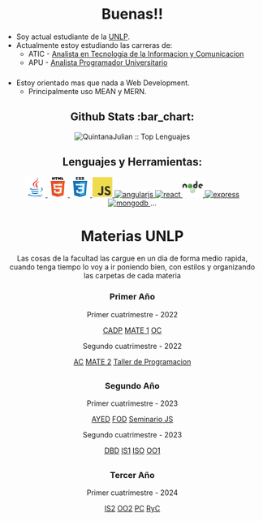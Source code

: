 <H1 align="center">Buenas!!</H1>

- Soy actual estudiante de la [UNLP](https://www.info.unlp.edu.ar).
- Actualmente estoy estudiando las carreras de:
  -  ATIC	-	[Analista en Tecnologia de la Informacion y Comunicacion](https://www.info.unlp.edu.ar/analista-programador-universitario-plan-2021/)
  -  APU		-	[Analista Programador Universitario](https://www.info.unlp.edu.ar/analista-programador-universitario-plan-2021/)

###
- Estoy orientado mas que nada a Web Development.
  -  Principalmente uso MEAN y MERN.



<h2 align="center">Github Stats :bar_chart:</h2>

<p align="center" height="100px" ><img src="https://github-readme-stats.vercel.app/api/top-langs/?username=QuintanaJulian&langs_count=10&theme=dark&layout=compact" alt="QuintanaJulian :: Top Lenguajes" /></p>


<h2 align="center">Lenguajes y Herramientas:</h2>
<p align="center"> 
	<a href="https://www.java.com" target="_blank" rel="noreferrer"> <img src="https://raw.githubusercontent.com/devicons/devicon/master/icons/java/java-original.svg" alt="java" width="40" height="40"/> </a> 
	<a href="https://www.w3.org/html/" target="_blank" rel="noreferrer"> <img src="https://raw.githubusercontent.com/devicons/devicon/master/icons/html5/html5-original-wordmark.svg" alt="html5" width="40" height="40"/> </a> 
	<a href="https://www.w3schools.com/css/" target="_blank" rel="noreferrer"> <img src="https://raw.githubusercontent.com/devicons/devicon/master/icons/css3/css3-original-wordmark.svg" alt="css3" width="40" height="40"/> </a>   
	<a href="https://developer.mozilla.org/en-US/docs/Web/JavaScript" target="_blank" rel="noreferrer"> <img src="https://raw.githubusercontent.com/devicons/devicon/master/icons/javascript/javascript-original.svg" alt="javascript" width="40" height="40"/> </a> 
	<a href="" target="_blank" rel="noreferrer"> <img src="https://cdn.jsdelivr.net/gh/devicons/devicon@latest/icons/angularjs/angularjs-plain.svg" alt="angularjs" width="40" height="40"/> </a>
	<a href="" target="_blank" rel="noreferrer"> <img src="https://cdn.jsdelivr.net/gh/devicons/devicon@latest/icons/react/react-original-wordmark.svg" alt="react" width="40" height="40"/> </a>
	<a href="https://nodejs.org" target="_blank" rel="noreferrer"> <img src="https://raw.githubusercontent.com/devicons/devicon/master/icons/nodejs/nodejs-original-wordmark.svg" alt="nodejs" width="40" height="40"/> </a>
	<a href="" target="_blank" rel="noreferrer"> <img src="https://cdn.jsdelivr.net/gh/devicons/devicon@latest/icons/express/express-original.svg" alt="express" width="40" height="40"/> </a>
	<a href="" target="_blank" rel="noreferrer"> <img src="https://cdn.jsdelivr.net/gh/devicons/devicon@latest/icons/mongodb/mongodb-original-wordmark.svg" alt="mongodb" width="40" height="40"/> </a>
	<a>...</a>
</p>


<h2> </h2>
<h2> </h2>
<h1 align="center">Materias UNLP</h1>
<p align="center">Las cosas de la facultad las cargue en un dia de forma medio rapida, cuando tenga tiempo lo voy a ir poniendo bien, con estilos y organizando las carpetas de cada materia</p>


<h3 align="center">Primer Año</h3>
<div align="center">
	<p align="center">Primer cuatrimestre - 2022</p>
	<a href="https://github.com/QuintanaJulian/CADP---Conceptos-de-Algoritmos-Datos-y-Programas">CADP</a>
	<a href="https://github.com/QuintanaJulian/MATE-1---Matematica-1">MATE 1</a>
	<a href="https://github.com/QuintanaJulian/OC---Organizacion-de-Computadoras">OC</a>
 	<p align="center">Segundo cuatrimestre - 2022</p>
	<a href="https://github.com/QuintanaJulian/AC---Arquitectura-de-Computadoras">AC</a>
	<a href="https://github.com/QuintanaJulian/MATE-2---Matematica-2">MATE 2</a>
	<a href="https://github.com/QuintanaJulian/Taller-de-Programacion">Taller de Programacion</a>
</div>
<h2></h2>
<h3 align="center">Segundo Año</h3>
<div align="center">
	<p align="center">Primer cuatrimestre - 2023</p>
	<a href="https://github.com/QuintanaJulian/UNLP/tree/main/2ndo%20a%C3%B1o%20-%202023/1er%20cuatri/AyED%20-%20Algoritmos%20y%20Estucturas%20de%20Datos">AYED</a>
	<a href="https://github.com/QuintanaJulian/UNLP/tree/main/2ndo%20a%C3%B1o%20-%202023/1er%20cuatri/FOD%20-%20Fundamentos%20de%20Organizacion%20de%20Datos">FOD</a>
	<a href="https://github.com/QuintanaJulian/UNLP/tree/main/2ndo%20a%C3%B1o%20-%202023/1er%20cuatri/Seminario%20JS%20-%20JavaScript">Seminario JS</a>
 	<p align="center">Segundo cuatrimestre - 2023</p>
	<a href="https://github.com/QuintanaJulian/UNLP/tree/main/2ndo%20a%C3%B1o%20-%202023/2ndo%20cuatri/DBD%20-%20Desarollo%20de%20Base%20de%20Datos">DBD</a>
	<a href="https://github.com/QuintanaJulian/UNLP/tree/main/2ndo%20a%C3%B1o%20-%202023/2ndo%20cuatri/IS1%20-%20Ingenieria%20Software%201">IS1</a>
	<a href="https://github.com/QuintanaJulian/UNLP/tree/main/2ndo%20a%C3%B1o%20-%202023/2ndo%20cuatri/ISO%20-%20Introduccion%20a%20Sistemas%20Operativos">ISO</a>
	<a href="https://github.com/QuintanaJulian/UNLP/tree/main/2ndo%20a%C3%B1o%20-%202023/2ndo%20cuatri/OO1%20-%20Orientacion%20a%20Objetos%201">OO1</a>
</div>

<h2></h2>
<h3 align="center">Tercer Año</h3>
<div align="center">
	<p align="center">Primer cuatrimestre - 2024</p>
	<a href="https://github.com/QuintanaJulian/UNLP/tree/main/3er%20a%C3%B1o%20-%202024/1er%20cuatri/IS2%20-%20Ingenieria%20de%20Software%202">IS2</a>
	<a href="https://github.com/QuintanaJulian/UNLP/tree/main/3er%20a%C3%B1o%20-%202024/1er%20cuatri/OO2%20-%20Orientacion%20a%20Objetos">OO2</a>
	<a href="https://github.com/QuintanaJulian/UNLP/tree/main/3er%20a%C3%B1o%20-%202024/1er%20cuatri/PC%20-%20Programacion%20Concurrente">PC</a>
	<a href="https://github.com/QuintanaJulian/UNLP/tree/main/3er%20a%C3%B1o%20-%202024/1er%20cuatri/RyC%20-%20Redes%20y%20Comunicacion">RyC</a>
</div>

